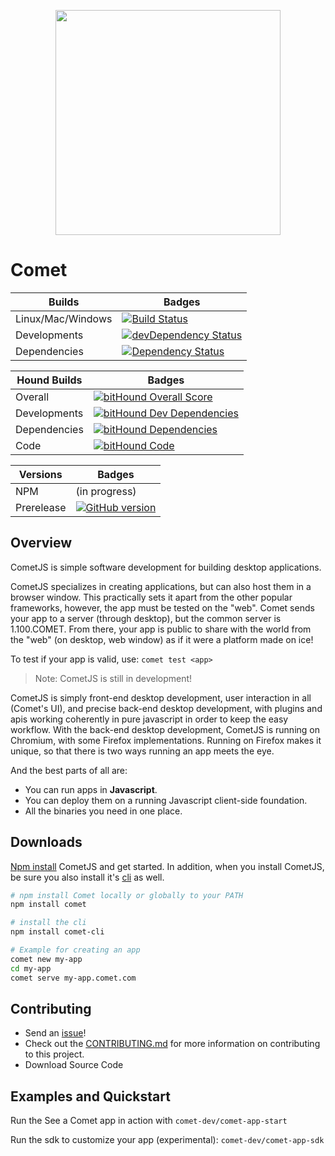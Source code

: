 <p align="center">
<a href="http://www.comet-dev.com">
<img src="http://nebula.wsimg.com/bd4eb81da0db5a7ebdf585ca67c19549?AccessKeyId=6AF0847A48BE134CF5A5&disposition=0&alloworigin=1" width="360">
</a>
</p>

# Comet

 Builds | Badges
---------- | ----------
Linux/Mac/Windows |[![Build Status](https://travis-ci.org/comet-dev/CometJS.svg?branch=master)](https://travis-ci.org/comet-dev/CometJS) 
 Developments |[![devDependency Status](https://david-dm.org/comet-dev/CometJS/dev-status.svg)](https://david-dm.org/comet-dev/CometJS#info=devDependencies)
  Dependencies|[![Dependency Status](https://david-dm.org/comet-dev/CometJS.svg)](https://david-dm.org/comet-dev/CometJS)
  
  Hound Builds | Badges
  ------------ |----------  
  Overall | [![bitHound Overall Score](https://www.bithound.io/github/comet-dev/CometJS/badges/score.svg)](https://www.bithound.io/github/comet-dev/CometJS)
  Developments | [![bitHound Dev Dependencies](https://www.bithound.io/github/comet-dev/CometJS/badges/devDependencies.svg)](https://www.bithound.io/github/comet-dev/CometJS/master/dependencies/npm)
  Dependencies | [![bitHound Dependencies](https://www.bithound.io/github/comet-dev/CometJS/badges/dependencies.svg)](https://www.bithound.io/github/comet-dev/CometJS/master/dependencies/npm)
  Code | [![bitHound Code](https://www.bithound.io/github/comet-dev/CometJS/badges/code.svg)](https://www.bithound.io/github/comet-dev/CometJS)
  
 Versions | Badges
----------|---------
NPM | (in progress)
Prerelease | [![GitHub version](https://badge.fury.io/gh/comet-dev%2FCometJS.svg)](https://badge.fury.io/gh/comet-dev%2FCometJS)

## Overview

CometJS is simple software development for building desktop applications.

CometJS specializes in creating applications, but can also host them in a browser window. This practically sets it apart from the other popular frameworks, however, the app must be tested on the "web". Comet sends your app to a server (through desktop), but the common server is 1.100.COMET. From there, your app is public to share with the world from the "web" (on desktop, web window) as if
it were a platform made on ice!

To test if your app is valid, use: ```comet test <app>```
> Note: CometJS is still in development!

CometJS is simply front-end desktop development, user interaction in all (Comet's UI), and precise back-end desktop development, with plugins and apis working coherently in pure javascript in order to keep the easy workflow. With the back-end desktop development, CometJS is running on Chromium, with some Firefox implementations. Running on Firefox makes it unique, so that there is two ways running an app meets the eye.

And the best parts of all are:
- You can run apps in **Javascript**.
- You can deploy them on a running Javascript client-side foundation.
- All the binaries you need in one place.

## Downloads
[Npm install](https://www.npmjs.com/package/CometJS) CometJS and get started. In addition, when you install CometJS, be sure you also install it's [cli](https://github.com/comet-dev/cli) as well. 
```sh
# npm install Comet locally or globally to your PATH
npm install comet

# install the cli
npm install comet-cli
```
```sh
# Example for creating an app
comet new my-app
cd my-app
comet serve my-app.comet.com
```

## Contributing
- Send an [issue](https://github.com/comet-dev/CometJS/issues)!
- Check out the [CONTRIBUTING.md](https://github.com/comet-dev/CometJS/blob/master/CONTRIBUTING.md) for more information on contributing to this project.
- Download Source Code

## Examples and Quickstart

Run the See a Comet app in action with ```comet-dev/comet-app-start```

Run the sdk to customize your app (experimental): ```comet-dev/comet-app-sdk```

